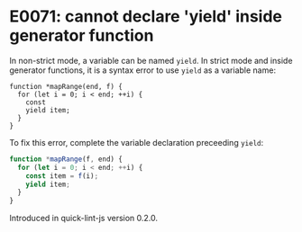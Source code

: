 # E0071: cannot declare 'yield' inside generator function

In non-strict mode, a variable can be named `yield`. In strict mode and inside
generator functions, it is a syntax error to use `yield` as a variable name:

```javascript-ignoring-extra-errors
function *mapRange(end, f) {
  for (let i = 0; i < end; ++i) {
    const
    yield item;
  }
}
```

To fix this error, complete the variable declaration preceeding `yield`:

```javascript
function *mapRange(f, end) {
  for (let i = 0; i < end; ++i) {
    const item = f(i);
    yield item;
  }
}
```

Introduced in quick-lint-js version 0.2.0.
